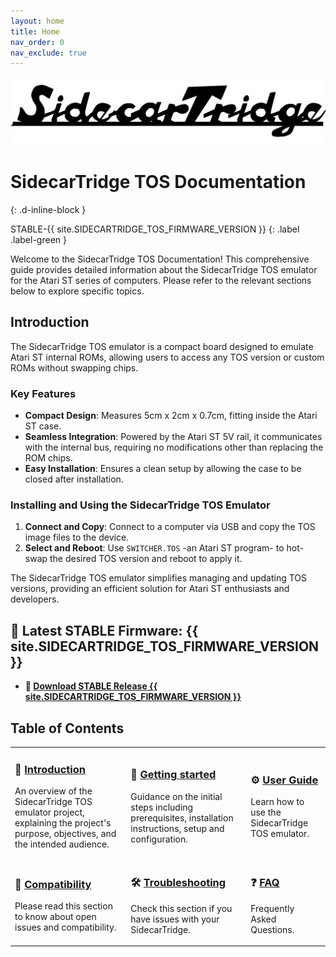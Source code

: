 ```yaml
---
layout: home
title: Home
nav_order: 0
nav_exclude: true
---
```



![SidecarTridge TOS](/assets/images/SIDECARTRIDGE_TEXT_1920x416_BLACK.png)

# SidecarTridge TOS Documentation 
{: .d-inline-block }

STABLE-{{ site.SIDECARTRIDGE_TOS_FIRMWARE_VERSION }}
{: .label .label-green }

Welcome to the SidecarTridge TOS Documentation! This comprehensive guide provides detailed information about the SidecarTridge TOS emulator for the Atari ST series of computers. Please refer to the relevant sections below to explore specific topics.

## Introduction

The SidecarTridge TOS emulator is a compact board designed to emulate Atari ST internal ROMs, allowing users to access any TOS version or custom ROMs without swapping chips.

### Key Features

- **Compact Design**: Measures 5cm x 2cm x 0.7cm, fitting inside the Atari ST case.
- **Seamless Integration**: Powered by the Atari ST 5V rail, it communicates with the internal bus, requiring no modifications other than replacing the ROM chips.
- **Easy Installation**: Ensures a clean setup by allowing the case to be closed after installation.

### Installing and Using the SidecarTridge TOS Emulator

1. **Connect and Copy**: Connect to a computer via USB and copy the TOS image files to the device.
2. **Select and Reboot**: Use `SWITCHER.TOS` -an Atari ST program- to hot-swap the desired TOS version and reboot to apply it.

The SidecarTridge TOS emulator simplifies managing and updating TOS versions, providing an efficient solution for Atari ST enthusiasts and developers.

## 🚀 Latest STABLE Firmware: {{ site.SIDECARTRIDGE_TOS_FIRMWARE_VERSION }}
* **💾 [Download STABLE Release {{ site.SIDECARTRIDGE_TOS_FIRMWARE_VERSION }}](https://sidecartridge.com/downloads)**

## Table of Contents

<table style="border-collapse: collapse; border: 0;">
    <tr>
        <td style="border: none;">
            <h3>📘 <a href="/sidecartridge-tos/introduction/">Introduction</a></h3>
            <p>An overview of the SidecarTridge TOS emulator project, explaining the project's purpose, objectives, and the intended audience.</p>
        </td>
        <td style="border: none;">
            <h3>🚀 <a href="/sidecartridge-tos/getting-started/">Getting started</a></h3>
            <p>Guidance on the initial steps including prerequisites, installation instructions, setup and configuration.</p>
        </td>
        <td style="border: none;">
            <h3>⚙️ <a href="/sidecartridge-tos/user-guide/">User Guide</a></h3>
            <p>Learn how to use the SidecarTridge TOS emulator.</p>
        </td>
    </tr>
    <tr>
        <td style="border: none;">
            <h3>🤝 <a href="/sidecartridge-tos/compatibility/">Compatibility</a></h3>
            <p>Please read this section to know about open issues and compatibility.</p>
        </td>
        <td style="border: none;">
            <h3>🛠️ <a href="/sidecartridge-tos/troubleshooting/">Troubleshooting</a></h3>
            <p>Check this section if you have issues with your SidecarTridge.</p>
        </td>
        <td style="border: none;">
            <h3>❓ <a href="/sidecartridge-tos/faq/">FAQ</a></h3>
            <p>Frequently Asked Questions.</p>
        </td>
    </tr>
</table>


